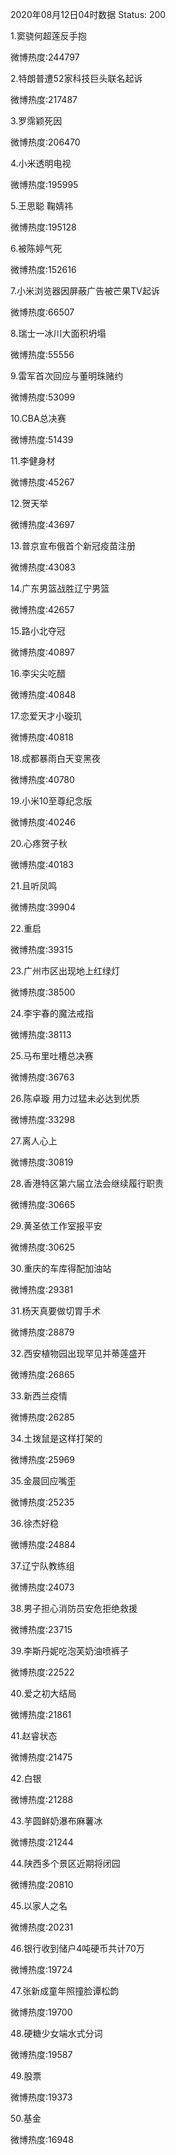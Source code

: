 2020年08月12日04时数据
Status: 200

1.窦骁何超莲反手抱

微博热度:244797

2.特朗普遭52家科技巨头联名起诉

微博热度:217487

3.罗霈颖死因

微博热度:206470

4.小米透明电视

微博热度:195995

5.王思聪 鞠婧祎

微博热度:195128

6.被陈婷气死

微博热度:152616

7.小米浏览器因屏蔽广告被芒果TV起诉

微博热度:66507

8.瑞士一冰川大面积坍塌

微博热度:55556

9.雷军首次回应与董明珠赌约

微博热度:53099

10.CBA总决赛

微博热度:51439

11.李健身材

微博热度:45267

12.贺天举

微博热度:43697

13.普京宣布俄首个新冠疫苗注册

微博热度:43083

14.广东男篮战胜辽宁男篮

微博热度:42657

15.路小北夺冠

微博热度:40897

16.李尖尖吃醋

微博热度:40848

17.恋爱天才小璇玑

微博热度:40818

18.成都暴雨白天变黑夜

微博热度:40780

19.小米10至尊纪念版

微博热度:40246

20.心疼贺子秋

微博热度:40183

21.且听凤鸣

微博热度:39904

22.重启

微博热度:39315

23.广州市区出现地上红绿灯

微博热度:38500

24.李宇春的魔法戒指

微博热度:38113

25.马布里吐槽总决赛

微博热度:36763

26.陈卓璇 用力过猛未必达到优质

微博热度:33298

27.离人心上

微博热度:30819

28.香港特区第六届立法会继续履行职责

微博热度:30665

29.黄圣依工作室报平安

微博热度:30625

30.重庆的车库得配加油站

微博热度:29381

31.杨天真要做切胃手术

微博热度:28879

32.西安植物园出现罕见并蒂莲盛开

微博热度:26865

33.新西兰疫情

微博热度:26285

34.土拨鼠是这样打架的

微博热度:25969

35.金晨回应嘴歪

微博热度:25235

36.徐杰好稳

微博热度:24884

37.辽宁队教练组

微博热度:24073

38.男子担心消防员安危拒绝救援

微博热度:23715

39.李斯丹妮吃泡芙奶油喷裤子

微博热度:22522

40.爱之初大结局

微博热度:21861

41.赵睿状态

微博热度:21475

42.白银

微博热度:21288

43.芋圆鲜奶瀑布麻薯冰

微博热度:21244

44.陕西多个景区近期将闭园

微博热度:20810

45.以家人之名

微博热度:20231

46.银行收到储户4吨硬币共计70万

微博热度:19724

47.张新成童年照撞脸谭松韵

微博热度:19700

48.硬糖少女端水式分词

微博热度:19587

49.股票

微博热度:19373

50.基金

微博热度:16948

